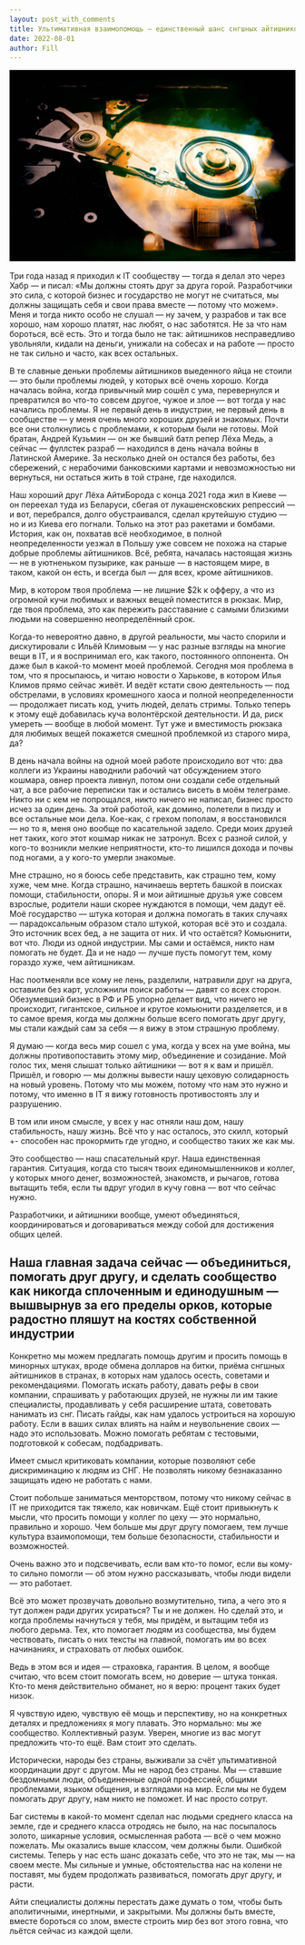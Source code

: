 ```yaml
---
layout: post_with_comments
title: Ультимативная взаимопомощь — единственный шанс снгшных айтишников жить как раньше
date: 2022-08-01
author: Fill
---
```



![img](preview.jpg)

Три года назад я приходил к IT сообществу — тогда я делал это через Хабр — и писал: «Мы должны стоять друг за друга горой. Разработчики это сила, с которой бизнес и государство не могут не считаться, мы должны защищать себя и свои права вместе — потому что можем». Меня и тогда никто особо не слушал — ну зачем, у разрабов и так все хорошо, нам хорошо платят, нас любят, о нас заботятся. Не за что нам бороться, всё есть. Это и тогда было не так: айтишников несправедливо увольняли, кидали на деньги, унижали на собесах и на работе — просто не так сильно и часто, как всех остальных. 

В те славные деньки проблемы айтишников выеденного яйца не стоили — это были проблемы людей, у которых всё очень хорошо. Когда началась война, когда привычный мир сошёл с ума, перевернулся и превратился во что-то совсем другое, чужое и злое — вот тогда у нас начались проблемы. Я не первый день в индустрии, не первый день в сообществе — у меня очень много хороших друзей и знакомых. Почти все они столкнулись с проблемами, к которым были не готовы. Мой братан, Андрей Кузьмин — он же бывший батл репер Лёха Медь, а сейчас — фуллстек разраб — находился в день начала войны в Латинской Америке. За несколько дней он остался без работы, без сбережений, с нерабочими банковскими картами и невозможностью ни вернуться, ни остаться жить в той стране, где находился.

Наш хороший друг Лёха АйтиБорода с конца 2021 года жил в Киеве — он переехал туда из Беларуси, сбегая от лукашенсковских репрессий — и вот, перебрался, долго обустраивался, сделал крутейшую студию — но и из Киева его погнали. Только на этот раз ракетами и бомбами. История, как он, похватав всё необходимое, в полной неопределенности уезжал в Польшу уже совсем не похожа на старые добрые проблемы айтишников. Всё, ребята, началась настоящая жизнь — не в уютненьком пузырике, как раньше — в настоящем мире, в таком, какой он есть, и всегда был — для всех, кроме айтишников.

Мир, в котором твоя проблема — не лишние $2k к офферу, а что из огромной кучи любимых и важных вещей поместится в рюкзак. Мир, где твоя проблема, это как пережить расставание с самыми близкими людьми на совершенно неопределённый срок. 

Когда-то невероятно давно, в другой реальности, мы часто спорили и дискутировали с Ильёй Климовым — у нас разные взгляды на многие вещи в IT, и я воспринимал его, как такого, постоянного оппонента. Он даже был в какой-то момент моей проблемой. Сегодня моя проблема в том, что я просыпаюсь, и читаю новости о Харькове, в котором Илья Климов прямо сейчас живёт. И ведёт кстати свою деятельность — под обстрелами, в условиях кромешного хаоса и полной неопределенности — продолжает писать код, учить людей, делать стримы. Только теперь к этому ещё добавилась куча волонтёрской деятельности. И да, риск умереть — вообще в любой момент. Тут уже и вместимость рюкзака для любимых вещей покажется смешной проблемкой из старого мира, да?

В день начала войны на одной моей работе происходило вот что: два коллеги из Украины наводнили рабочий чат обсуждением этого кошмара, овнер проекта ливнул, потом они создали себе отдельный чат, а все рабочие переписки так и остались висеть в моём телеграме. Никто ни с кем не попрощался, никто ничего не написал, бизнес просто исчез за один день. За этой работой, как домино, полетели в пизду и все остальные мои дела. Кое-как, с грехом пополам, я восстановился — но то я, меня оно вообще по касательной задело. Среди моих друзей нет таких, кого этот кошмар никак не затронул. Всех с разной силой, у кого-то возникли мелкие неприятности, кто-то лишился дохода и почвы под ногами, а у кого-то умерли знакомые. 

Мне страшно, но я боюсь себе представить, как страшно тем, кому хуже, чем мне. Когда страшно, начинаешь вертеть башкой в поисках помощи, стабильности, опоры. Я и мои айтишные друзья уже совсем взрослые, родители наши скорее нуждаются в помощи, чем дадут её. Моё государство — штука которая и должна помогать в таких случаях — парадоксальным образом стало штукой, которая всё это и создала. Это источник всех бед, а не защита от них. И что остаётся? Комьюнити, вот что. Люди из одной индустрии. Мы сами и остаёмся, никто нам помогать не будет. Да и не надо — лучше пусть помогут тем, кому гораздо хуже, чем айтишникам.

Нас поотменяли все кому не лень, разделили, натравили друг на друга, оставили без карт, усложнили поиск работы — давят со всех сторон. Обезумевший бизнес в РФ и РБ упорно делает вид, что ничего не происходит, гигантское, сильное и крутое комьюнити разделяется, и в то самое время, когда мы должны больше всего помогать друг другу, мы стали каждый сам за себя — я вижу в этом страшную проблему.

Я думаю — когда весь мир сошел с ума, когда у всех на уме война, мы должны противопоставить этому мир, объединение и созидание. Мой голос тих, меня слышат только айтишники — вот я к вам и пришёл. Пришёл, и говорю — мы должны вывести нашу цеховую солидарность на новый уровень. Потому что мы можем, потому что нам это нужно и потому, что именно в IT я вижу готовность противостоять злу и разрушению. 

В том или ином смысле, у всех у нас отняли наш дом, нашу стабильность, нашу жизнь. Всё что у нас осталось, это скилл, который +- способен нас прокормить где угодно, и сообщество таких же как мы.

Это сообщество — наш спасательный круг. Наша единственная гарантия. Ситуация, когда сто тысяч твоих единомышленников и коллег, у которых много денег, возможностей, знакомств, и рычагов, готова вытащить тебя, если ты вдруг угодил в кучу говна — вот что сейчас нужно.

Разработчики, и айтишники вообще, умеют объединяться, координироваться и договариваться между собой для достижения общих целей. 

## Наша главная задача сейчас — объединиться, помогать друг другу, и сделать сообщество как никогда сплоченным и единодушным — вышвырнув за его пределы орков, которые радостно пляшут на костях собственной индустрии

Конкретно мы можем предлагать помощь другим и просить помощь в минорных штуках, вроде обмена долларов на битки, приёма снгшных айтишников в странах, в которых нам удалось осесть, советами и рекомендациями. Помогать искать работу, давать рефы в свои компании, спрашивать у работающих друзей, не нужны ли им такие специалисты, продавливать у себя расширение штата, советовать нанимать из снг. Писать гайды, как нам удалось устроиться на хорошую работу. Если в ваших силах влиять на найм и неувольнение своих — надо это использовать. Можно помогать ребятам с тестовыми, подготовкой к собесам, подбадривать.

Имеет смысл критиковать компании, которые позволяют себе дискриминацию к людям из СНГ. Не позволять никому безнаказанно защищать идею не работать с нами. 

Стоит побольше заниматься менторством, потому что никому сейчас в IT не приходится так тяжело, как новичкам. Ещё стоит привыкнуть к мысли, что просить помощи у коллег по цеху — это нормально, правильно и хорошо. Чем больше мы друг другу помогаем, тем лучше культура взаимопомощи, тем больше безопасности, стабильности и возможностей.

Очень важно это и подсвечивать, если вам кто-то помог, если вы кому-то сильно помогли — об этом нужно рассказывать, чтобы люди видели — это работает.

Всё это может прозвучать довольно возмутительно, типа, а чего это я тут должен ради других усираться? Ты и не должен. Но сделай это, и когда проблемы начнуться у тебя, мы придём, и вытащим тебя из любого дерьма. Тех, кто помогает людям из сообщества, мы будем чествовать, писать о них тексты на главной, помогать им во всех начинаниях, и страховать от любых ошибок. 

Ведь в этом вся и идея — страховка, гарантия. В целом, я вообще считаю, что всем стоит помогать всем, но доверие — штука тонкая. Кто-то меня действительно обманет, но я верю: процент таких будет низок.

Я чувствую идею, чувствую её мощь и перспективу, но на конкретных деталях и предложениях я могу плавать. Это нормально: мы же сообщество. Коллективный разум. Уверен, многие из вас могут предложить что-то ещё. Вам стоит это сделать.

Исторически, народы без страны, выживали за счёт ультимативной координации друг с другом. Мы не народ без страны. Мы — ставшие бездомными люди, объединенные одной профессией, общими проблемами, языком общения, и взглядами на мир. Если мы не будем помогать друг другу, нам никто не поможет. И нас просто сотрут.

Баг системы в какой-то момент сделал нас людьми среднего класса на земле, где и среднего класса отродясь не было, на нас посыпалось золото, шикарные условия, осмысленная работа — всё о чем можно пожелать. Мы оказались выше классом, чем должны были. Ошибкой системы. Теперь у нас есть шанс доказать себе, что это не так, мы — на своем месте. Мы сильные и умные, обстоятельства нас на колени не поставят, мы будем продолжать развиваться, помогать друг другу, и расти.

Айти специалисты должны перестать даже думать о том, чтобы быть аполитичными, инертными, и закрытыми. Мы должны быть вместе, вместе бороться со злом, вместе строить мир без вот этого говна, что льётся сейчас из каждой щели.
